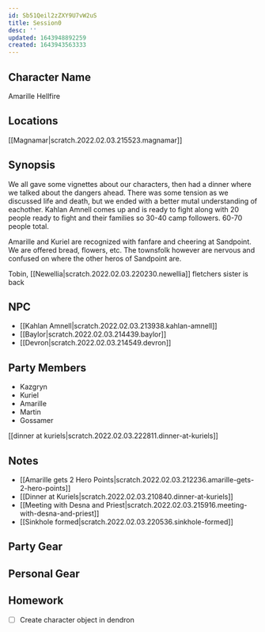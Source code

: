 ```yaml
---
id: Sb51Qeil2zZXY9U7vW2uS
title: Session0
desc: ''
updated: 1643948892259
created: 1643943563333
---
```


## Character Name
Amarille Hellfire

## Locations
[[Magnamar|scratch.2022.02.03.215523.magnamar]]

## Synopsis

We all gave some vignettes about our characters, then had a dinner where we talked about the dangers ahead. There was some tension as we discussed life and death, but we ended with a better mutal understanding of eachother. Kahlan Amnell comes up and is ready to fight along with 20 people ready to fight and their families so 30-40 camp followers. 60-70 people total. 

Amarille and Kuriel are recognized with fanfare and cheering at Sandpoint. We are offered bread, flowers, etc. The townsfolk however are nervous and confused on where the other heros of Sandpoint are. 

Tobin, [[Newellia|scratch.2022.02.03.220230.newellia]] fletchers sister is back




## NPC

- [[Kahlan Amnell|scratch.2022.02.03.213938.kahlan-amnell]]
- [[Baylor|scratch.2022.02.03.214439.baylor]]
- [[Devron|scratch.2022.02.03.214549.devron]]

## Party Members

- Kazgryn
- Kuriel
- Amarille
- Martin
- Gossamer

[[dinner at kuriels|scratch.2022.02.03.222811.dinner-at-kuriels]]

## Notes
* [[Amarille gets 2 Hero Points|scratch.2022.02.03.212236.amarille-gets-2-hero-points]]
* [[Dinner at Kuriels|scratch.2022.02.03.210840.dinner-at-kuriels]]
* [[Meeting with Desna and Priest|scratch.2022.02.03.215916.meeting-with-desna-and-priest]]
* [[Sinkhole formed|scratch.2022.02.03.220536.sinkhole-formed]]

## Party Gear

## Personal Gear

## Homework
- [ ] Create character object in dendron
